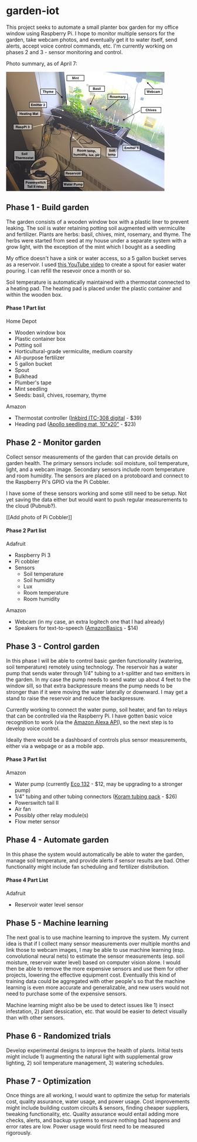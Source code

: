 # garden-iot

This project seeks to automate a small planter box garden for my office window using Raspberry Pi. I hope to monitor multiple sensors for the garden, take webcam photos, and eventually get it to water itself, send alerts, accept voice control commands, etc. I'm currently working on phases 2 and 3 - sensor monitoring and control.

Photo summary, as of April 7:

![April 7, 2016](https://raw.githubusercontent.com/ck37/garden-iot/master/photos/garden-2016-04-07.jpg)

## Phase 1 - Build garden

The garden consists of a wooden window box with a plastic liner to prevent leaking. The soil is water retaining potting soil augmented with vermiculite and fertilizer. Plants are herbs: basil, chives, mint, rosemary, and thyme. The herbs were started from seed at my house under a separate system with a grow light, with the exception of the mint which I bought as a seedling

My office doesn't have a sink or water access, so a 5 gallon bucket serves as a reservoir. I used [this YouTube video](https://www.youtube.com/watch?v=xGPdEduEmL0) to create a spout for easier water pouring. I can refill the resevoir once a month or so.

Soil temperature is automatically maintained with a thermostat connected to a heating pad. The heating pad is placed under the plastic container and within the wooden box.

#### Phase 1 Part list

Home Depot

- Wooden window box
- Plastic container box
- Potting soil
- Horticultural-grade vermiculite, medium coarsity
- All-purpose fertilizer
- 5 gallon bucket
- Spout
- Bulkhead
- Plumber's tape
- Mint seedling
- Seeds: basil, chives, rosemary, thyme

Amazon

- Thermostat controller ([Inkbird ITC-308 digital](http://smile.amazon.com/Inkbird-Itc-308-Temperature-Controller-Thermostat/dp/B011296704) - $39)
- Heading pad ([Apollo seedling mat, 10"x20"](http://smile.amazon.com/Apollo-Horticulture-Seedling-Propagation-Cloning/dp/B00S1VJ0OC) - $23)

## Phase 2 - Monitor garden

Collect sensor measurements of the garden that can provide details on garden health. The primary sensors include: soil moisture, soil temperature, light, and a webcam image. Secondary sensors include room temperature and room humidity. The sensors are placed on a protoboard and connect to the Raspberry Pi's GPIO via the Pi Cobbler.

I have some of these sensors working and some still need to be setup. Not yet saving the data either but would want to push regular measurements to the cloud (Pubnub?).

[[Add photo of Pi Cobbler]]

#### Phase 2 Part list

Adafruit
- Raspberry Pi 3
- Pi cobbler
- Sensors
  - Soil temperature
  - Soil humidity
  - Lux
  - Room temperature
  - Room humidity

Amazon
- Webcam (in my case, an extra logitech one that I had already)
- Speakers for text-to-speech ([AmazonBasics](smile.amazon.com/AmazonBasics-Powered-Computer-Speakers-A100/dp/B00GHY5F3K) - $14)

## Phase 3 - Control garden

In this phase I will be able to control basic garden functionality (watering, soil temperature) remotely using technology. The reservoir has a water pump that sends water through 1/4" tubing to a t-splitter and two emitters in the garden. In my case the pump needs to send water up about 4 feet to the window sill, so that extra backpressure means the pump needs to be stronger than if it were moving the water laterally or downward. I may get a stand to raise the reservoir and reduce the backpressure.

Currently working to connect the water pump, soil heater, and fan to relays that can be controlled via the Raspberry Pi. I have gotten basic voice recognition to work (via the [Amazon Alexa API](https://www.reddit.com/r/raspberry_pi/comments/494u60/alexapi_amazon_echo_clone/)), so the next step is to develop voice control.

Ideally there would be a dashboard of controls plus sensor measurements, either via a webpage or as a mobile app.

#### Phase 3 Part list

Amazon
- Water pump (currently [Eco 132](http://smile.amazon.com/EcoPlus-728495-Submersible-Pump-132GPH/dp/B002PXDX0E) - $12, may be upgrading to a stronger pump)
- 1/4" tubing and other tubing connectors ([Koram tubing pack](http://smile.amazon.com/Koram-Distribution-Irrigation-Accessories-IR-D/dp/B013JPIJG4) - $26)
- Powerswitch tail II
- Air fan
- Possibly other relay module(s)
- Flow meter sensor

## Phase 4 - Automate garden

In this phase the system would automatically be able to water the garden, manage soil temperature, and provide alerts if sensor results are bad. Other functionality might include fan scheduling and fertilizer distribution.

#### Phase 4 Part List

Adafruit
- Reservoir water level sensor

## Phase 5 - Machine learning

The next goal is to use machine learning to improve the system. My current idea is that if I collect many sensor measurements over multiple months and link those to webcam images, I may be able to use machine learning (esp. convolutional neural nets) to estimate the sensor measurements (esp. soil moisture, reservoir water level) based on computer vision alone. I would then be able to remove the more expensive sensors and use them for other projects, lowering the effective equipment cost. Eventually this kind of training data could be aggregated with other people's so that the machine learning is even more accurate and generalizable, and new users would not need to purchase some of the expensive sensors.

Machine learning might also be be used to detect issues like 1) insect infestation, 2) plant dessication, etc. that would be easier to detect visually than with other sensors.

## Phase 6 - Randomized trials

Develop experimental designs to improve the health of plants. Initial tests might include 1) augmenting the natural light with supplemental grow lighting, 2) soil temperature management, 3) watering schedules.

## Phase 7 - Optimization

Once things are all working, I would want to optimize the setup for materials cost, quality assurance, water usage, and power usage. Cost improvements might include building custom circuits & sensors, finding cheaper suppliers, tweaking functionality, etc. Quality assurance would entail adding more checks, alerts, and backup systems to ensure nothing bad happens and error rates are low. Power usage would first need to be measured rigorously.
